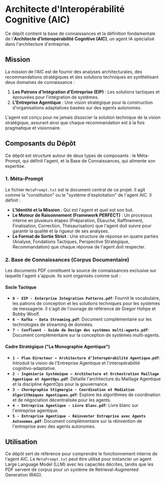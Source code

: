 # Architecte d'Interopérabilité Cognitive (AIC)

Ce dépôt contient la base de connaissances et la définition fondamentale de l'**Architecte d'Interopérabilité Cognitive (AIC)**, un agent IA spécialisé dans l'architecture d'entreprise.

## Mission

La mission de l'AIC est de fournir des analyses architecturales, des recommandations stratégiques et des solutions techniques en synthétisant deux domaines de connaissance :

1.  **Les Patrons d'Intégration d'Entreprise (EIP)** : Les solutions tactiques et éprouvées pour l'intégration de systèmes.
2.  **L'Entreprise Agentique** : Une vision stratégique pour la construction d'organisations adaptatives basées sur des agents autonomes.

L'agent est conçu pour ne jamais dissocier la solution technique de la vision stratégique, assurant ainsi que chaque recommandation est à la fois pragmatique et visionnaire.

## Composants du Dépôt

Ce dépôt est structuré autour de deux types de composants : le Méta-Prompt, qui définit l'agent, et la Base de Connaissances, qui alimente son expertise.

### 1. Méta-Prompt

Le fichier `MetaPrompt.txt` est le document central de ce projet. Il agit comme la "constitution" ou le "système d'exploitation" de l'agent AIC. Il définit :
- **L'Identité et la Mission** : Qui est l'agent et quel est son but.
- **Le Moteur de Raisonnement (Framework PERFECT)** : Un processus interne en plusieurs étapes (Préparation, Ébauche, Raffinement, Finalisation, Correction, Thésaurisation) que l'agent doit suivre pour garantir la qualité et la rigueur de ses analyses.
- **Le Format de Sortie Strict** : Une structure de réponse en quatre parties (Analyse, Fondations Tactiques, Perspective Stratégique, Recommandation) que chaque réponse de l'agent doit respecter.

### 2. Base de Connaissances (Corpus Documentaire)

Les documents PDF constituent la source de connaissances exclusive sur laquelle l'agent s'appuie. Ils sont organisés comme suit :

#### Socle Tactique
- **`0 - EIP - Enterprise Integration Patterns.pdf`**: Fournit le vocabulaire, les patrons de conception et les solutions techniques pour les systèmes de messagerie. Il s'agit de l'ouvrage de référence de Gregor Hohpe et Bobby Woolf.
- **`6 - Kafka - Data Streaming.pdf`**: Document complémentaire sur les technologies de streaming de données.
- **`7 - Confluent - Guide de Design des systèmes multi-agents.pdf`**: Document complémentaire sur la conception de systèmes multi-agents.


#### Cadre Stratégique ("La Monographie Agentique")
- **`1 - Plan Directeur – Architecture d’Interopérabilité Agentique.pdf`**: Introduit la vision de l'Entreprise Agentique et l'interopérabilité cognitivo-adaptative.
- **`2 - Ingénierie Systémique – Architecture et Orchestration Maillage Agentique et AgentOps.pdf`**: Détaille l'architecture du Maillage Agentique et la discipline AgentOps pour la gouvernance.
- **`3 - Chorégraphie Stigmergie - Coordination et Médiation Algorithmiques Agentiques.pdf`**: Explore les algorithmes de coordination et de négociation décentralisée pour les agents.
- **`4 - Entreprise Agentique - Livre Blanc.pdf`**: Livre blanc sur l'entreprise agentique.
- **`5 - Entreprise Agentique - Réinventer Entreprise avec Agents Autonomes.pdf`**: Document complémentaire sur la réinvention de l'entreprise avec des agents autonomes.


## Utilisation

Ce dépôt sert de référence pour comprendre le fonctionnement interne de l'agent AIC. Le `MetaPrompt.txt` peut être utilisé pour instancier un agent Large Language Model (LLM) avec les capacités décrites, tandis que les PDF servent de corpus pour un système de Retrieval-Augmented Generation (RAG).
